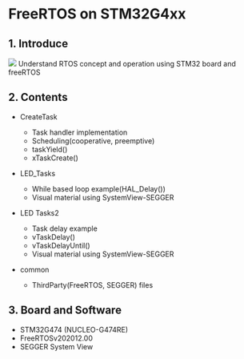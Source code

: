 # FreeRTOS on STM32G4xx
## 1. Introduce
<img src="https://www.freertos.org/fr-content-src/uploads/2018/07/logo-1.jpg"/>
Understand RTOS concept and operation using STM32 board and freeRTOS

## 2. Contents
+ CreateTask
  - Task handler implementation
  - Scheduling(cooperative, preemptive)
  - taskYield()
  - xTaskCreate()
 
+ LED_Tasks
  - While based loop example(HAL_Delay())
  - Visual material using SystemView-SEGGER
 
+ LED Tasks2
  - Task delay example
  - vTaskDelay()
  - vTaskDelayUntil()
  - Visual material using SystemView-SEGGER
 
+ common
  - ThirdParty(FreeRTOS, SEGGER) files

## 3. Board and Software
+ STM32G474 (NUCLEO-G474RE)
+ FreeRTOSv202012.00
+ SEGGER System View
